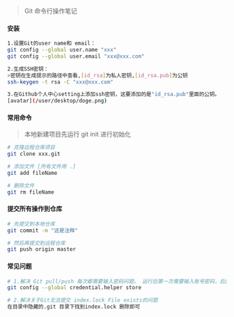 > Git 命令行操作笔记

#### 安装
```bash
1.设置Git的user name和 email：
git config --global user.name "xxx"
git config --global user.email "xxx@xxx.com"

2.生成SSH密钥：
>密钥在生成提示的路径中查看,[id_rsa]为私人密钥,[id_rsa.pub]为公钥
ssh-keygen -t rsa -C "xxx@xxx.com"

3.在Github个人中心setting上添加ssh密钥，这要添加的是"id_rsa.pub"里面的公钥。
[avatar](/user/desktop/doge.png)
```

#### 常用命令
>本地新建项目先运行 git init 进行初始化

```bash
# 克隆远程仓库项目
git clone xxx.git

# 添加文件 [所有文件用 .]
git add fileName

# 删除文件
git rm fileName
```

#### 提交所有操作到仓库
```bash
# 先提交到本地仓库
git commit -m "这是注释"

# 然后再提交到远程仓库
git push origin master
```

#### 常见问题
```bash
# 1.解决 Git pull/push 每次都需要输入密码问题， 运行后第一次需要输入账号密码，后面就不需要了.
git config --global credential.helper store

# 2.解决关于Git无法提交 index.lock File exists的问题
在目录中隐藏的.git 目录下找到index.lock 删除即可

```
